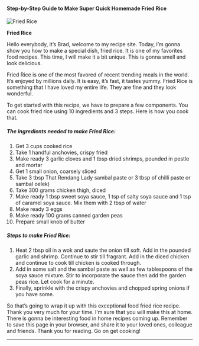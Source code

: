            

#### Step-by-Step Guide to Make Super Quick Homemade Fried Rice

![Fried Rice](https://img-global.cpcdn.com/recipes/046815b00df45b99/751x532cq70/fried-rice-recipe-main-photo.jpg)

**Fried Rice**

Hello everybody, it’s Brad, welcome to my recipe site. Today, I’m gonna show you how to make a special dish, fried rice. It is one of my favorites food recipes. This time, I will make it a bit unique. This is gonna smell and look delicious.

Fried Rice is one of the most favored of recent trending meals in the world. It’s enjoyed by millions daily. It is easy, it’s fast, it tastes yummy. Fried Rice is something that I have loved my entire life. They are fine and they look wonderful.

To get started with this recipe, we have to prepare a few components. You can cook fried rice using 10 ingredients and 3 steps. Here is how you cook that.

##### The ingredients needed to make Fried Rice:

1.  Get 3 cups cooked rice
2.  Take 1 handful anchovies, crispy fried
3.  Make ready 3 garlic cloves and 1 tbsp dried shrimps, pounded in pestle and mortar
4.  Get 1 small onion, coarsely sliced
5.  Take 3 tbsp That Rendang Lady sambal paste or 3 tbsp of chilli paste or sambal oelek)
6.  Take 300 grams chicken thigh, diced
7.  Make ready 1 tbsp sweet soya sauce, 1 tsp of salty soya sauce and 1 tsp of caramel soya sauce. Mix them with 2 tbsp of water
8.  Make ready 3 eggs
9.  Make ready 100 grams canned garden peas
10.  Prepare small knob of butter

##### Steps to make Fried Rice:

1.  Heat 2 tbsp oil in a wok and saute the onion till soft. Add in the pounded garlic and shrimp. Continue to stir till fragrant. Add in the diced chicken and continue to cook till chicken is cooked through.
2.  Add in some salt and the sambal paste as well as few tablespoons of the soya sauce mixture. Stir to incorporate the sauce then add the garden peas rice. Let cook for a minute.
3.  Finally, sprinkle with the crispy anchovies and chopped spring onions if you have some.

So that’s going to wrap it up with this exceptional food fried rice recipe. Thank you very much for your time. I’m sure that you will make this at home. There is gonna be interesting food in home recipes coming up. Remember to save this page in your browser, and share it to your loved ones, colleague and friends. Thank you for reading. Go on get cooking!

* * *